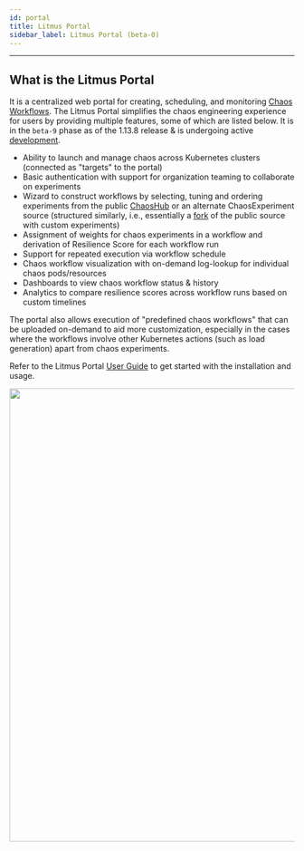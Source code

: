 ```yaml
---
id: portal
title: Litmus Portal 
sidebar_label: Litmus Portal (beta-0)
---
```

------

##  What is the Litmus Portal

It is a centralized web portal for creating, scheduling, and monitoring [Chaos Workflows](https://v1-docs.litmuschaos.io/docs/chaos-workflows/).
The Litmus Portal simplifies the chaos engineering experience for users by providing multiple features, some of which are listed below. It is 
in the `beta-9` phase as of the 1.13.8 release & is undergoing active [development](https://github.com/litmuschaos/litmus/tree/master/litmus-portal). 

- Ability to launch and manage chaos across Kubernetes clusters (connected as "targets" to the portal)
- Basic authentication with support for organization teaming to collaborate on experiments 
- Wizard to construct workflows by selecting, tuning and ordering experiments from the public [ChaosHub](https://hub.litmuschaos.io) or an alternate 
  ChaosExperiment source (structured similarly, i.e., essentially a [fork](https://github.com/litmuschaos/chaos-charts) of the public source with custom experiments)
- Assignment of weights for chaos experiments in a workflow and derivation of Resilience Score for each workflow run
- Support for repeated execution via workflow schedule  
- Chaos workflow visualization with on-demand log-lookup for individual chaos pods/resources 
- Dashboards to view chaos workflow status & history
- Analytics to compare resilience scores across workflow runs based on custom timelines 

The portal also allows execution of "predefined chaos workflows" that can be uploaded on-demand to aid more customization, especially in the cases where the workflows
involve other Kubernetes actions (such as load generation) apart from chaos experiments. 

Refer to the Litmus Portal [User Guide](https://docs.litmuschaos.io/) to get started with the installation and usage. 


<img src="/docs/assets/portal-arch.jpg" width="800">
